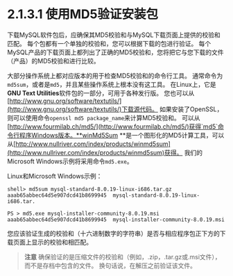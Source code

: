 # 2.1.3.1 使用MD5验证安装包

下载MySQL软件包后，应确保其MD5校验和与MySQL下载页面上提供的校验和匹配。 每个包都有一个单独的校验和，您可以根据下载的包进行验证。 每个MySQL产品的下载页面上都列出了正确的MD5校验和，您将把它与您下载的文件（产品）的MD5校验和进行比较。

大部分操作系统上都对应版本的用于检查MD5校验和的命令行工具。 通常命令为`md5sum`，或者是`md5`，并且某些操作系统上根本没有这工具。 在Linux上，它是**GNU Text Utilities**软件包的一部分，可用于各种发行版。 您也可以从[http://www.gnu.org/software/textutils/](http://www.gnu.org/software/textutils/)下载源代码。 如果安装了OpenSSL，则可以使用命令`openssl md5 package_name`来计算MD5校验和。 可以从[http://www.fourmilab.ch/md5/](http://www.fourmilab.ch/md5/)获得`md5`命令行程序Windows版本。**winMd5Sum **是一个图形化的MD5计算工具，可以从[http://www.nullriver.com/index/products/winmd5sum](http://www.nullriver.com/index/products/winmd5sum)获得。 我们的Microsoft Windows示例将采用命令`md5.exe`。

Linux和Microsoft Windows示例：

```shell
shell> md5sum mysql-standard-8.0.19-linux-i686.tar.gz
aaab65abbec64d5e907dcd41b8699945  mysql-standard-8.0.19-linux-i686.tar.
```

```shell
PS > md5.exe mysql-installer-community-8.0.19.msi
aaab65abbec64d5e907dcd41b8699945  mysql-installer-community-8.0.19.msi
```

您应该验证生成的校验和（十六进制数字的字符串）是否与相应程序包正下方的下载页面上显示的校验和相匹配。

> **注意**
> 确保验证的是压缩文件的校验和（例如，.zip，.tar.gz或.msi文件），而不是存档中包含的文件。 换句话说，在解压之前验证该文件。